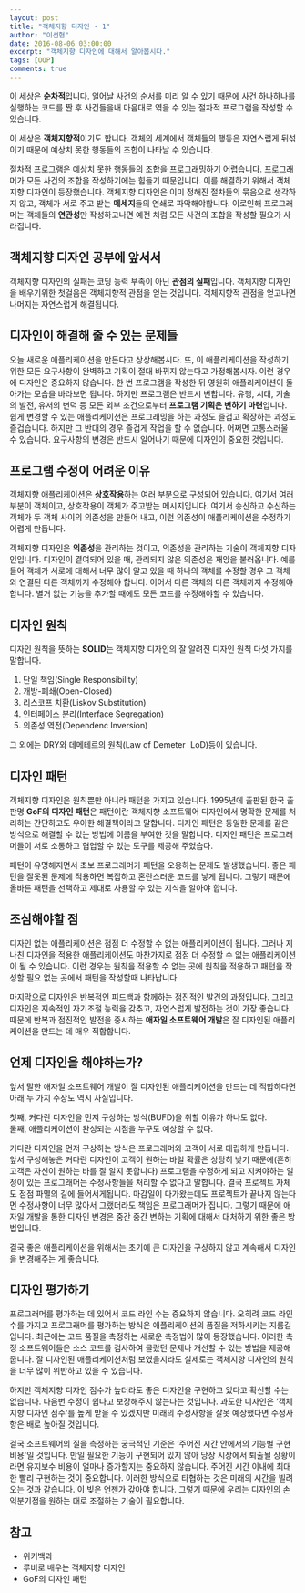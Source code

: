 ```yaml
---
layout: post
title: "객체지향 디자인 - 1"
author: "이선협"
date: 2016-08-06 03:00:00
excerpt: "객체지향 디자인에 대해서 알아봅시다."
tags: [OOP]
comments: true
---
```


이 세상은 **순차적**입니다. 일어날 사건의 순서를 미리 알 수 있기 때문에 사건 하나하나를 실행하는 코드를 짠 후 사건들을내 마음대로 엮을 수 있는 절차적 프로그램을 작성할 수 있습니다.

이 세상은 **객체지향적**이기도 합니다. 객체의 세계에서 객체들의 행동은 자연스럽게 뒤섞이기 때문에 예상치 못한 행동들의 조합이 나타날 수 있습니다.

절차적 프로그램은 예상치 못한 행동들의 조합을 프로그래밍하기 어렵습니다. 프로그래머가 모든 사건의 조합을 작성하기에는 힘들기 때문입니다. 이를 해결하기 위해서 객체지향 디자인이 등장했습니다. 객체지향 디자인은 이미 정해진 절차들의 묶음으로 생각하지 않고, 객체가 서로 주고 받는 **메세지**들의 연쇄로 파악해야합니다. 이로인해 프로그래머는 객체들의 **연관성**만 작성하고나면 예전 처럼 모든 사건의 조합을 작성할 필요가 사라집니다.

## 객체지향 디자인 공부에 앞서서
객체지향 디자인의 실패는 코딩 능력 부족이 아닌 **관점의 실패**입니다. 객체지향 디자인을 배우기위한 첫걸음은 객체지향적 관점을 얻는 것입니다. 객체지향적 관점을 얻고나면 나머지는 자연스럽게 해결됩니다.

## 디자인이 해결해 줄 수 있는 문제들
오늘 새로운 애플리케이션을 만든다고 상상해봅시다. 또, 이 애플리케이션을 작성하기 위한 모든 요구사항이 완벽하고 기획이 절대 바뀌지 않는다고 가정해봅시자. 이런 경우에 디자인은 중요하지 않습니다. 한 번 프로그램을 작성한 뒤 영원히 애플리케이션이 돌아가는 모습을 바라보면 됩니다. 하지만 프로그램은 반드시 변합니다. 유행, 시대, 기술의 발전, 유저의 변덕 등 모든 외부 조건으로부터 **프로그램 기획은 변하기 마련**입니다. 쉽게 변경할 수 있는 애플리케이션은 프로그래밍을 하는 과정도 즐겁고 확장하는 과정도 즐겁습니다. 하지만 그 반대의 경우 즐겁게 작업을 할 수 없습니다. 어쩌면 고통스러울 수 있습니다. 요구사항의 변경은 반드시 일어나기 때문에 디자인이 중요한 것입니다.

## 프로그램 수정이 어려운 이유
객체지향 애플리케이션은 **상호작용**하는 여러 부분으로 구성되어 있습니다. 여기서 여러 부분이 객체이고, 상호작용이 객체가 주고받는 메시지입니다. 여기서 송신하고 수신하는 객체가 두 객체 사이의 의존성을 만들어 내고, 이런 의존성이 애플리케이션을 수정하기 어렵게 만듭니다.

객체지향 디자인은 **의존성**을 관리하는 것이고, 의존성을 관리하는 기술이 객체지향 디자인입니다. 디자인이 결여되어 있을 때, 관리되지 않은 의존성은 재앙을 불러옵니다. 예를 들어 객체가 서로에 대해서 너무 많이 알고 있을 때 하나의 객체를 수정할 경우 그 객체와 연결된 다른 객체까지 수정해야 합니다. 이어서 다른 객체의 다른 객체까지 수정해야합니다. 별거 없는 기능을 추가할 때에도 모든 코드를 수정해야할 수 있습니다.

## 디자인 원칙
디자인 원칙을 뜻하는 **SOLID**는 객체지향 디자인의 잘 알려진 디자인 원칙 다섯 가지를 말합니다.

1. 단일 책임(Single Responsibility)
2. 개방-폐쇄(Open-Closed)
3. 리스코프 치환(Liskov Substitution)
4. 인터페이스 분리(Interface Segregation)
5. 의존성 역전(Dependenc Inversion)

그 외에는 DRY와 데메테르의 원칙(Law of Demeter   LoD)등이 있습니다.

## 디자인 패턴
객체지향 디자인은 원칙뿐만 아니라 패턴을 가지고 있습니다. 1995년에 출판된 한국 출판명 **GoF의 디자인 패턴**은 패턴이란 객체지향 소프트웨어 디자인에서 명확한 문제를 처리하는 간단하고도 우아한 해결책이라고 말합니다. 디자인 패턴은 동일한 문제를 같은 방식으로 해결할 수 있는 방법에 이름을 부여한 것을 말합니다. 디자인 패턴은 프로그래머들이 서로 소통하고 협업할 수 있는 도구를 제공해 주었습다.

패턴이 유명해지면서 초보 프로그래머가 패턴을 오용하는 문제도 발생했습니다. 좋은 패턴을 잘못된 문제에 적용하면 복잡하고 혼란스러운 코드를 낳게 됩니다. 그렇기 때문에 올바른 패턴을 선택하고 제대로 사용할 수 있는 지식을 알아야 합니다.

## 조심해야할 점
디자인 없는 애플리케이션은 점점 더 수정할 수 없는 애플리케이션이 됩니다. 그러나 지나친 디자인을 적용한 애플리케이션도 마찬가지로 점점 더 수정할 수 없는 애플리케이션이 될 수 있습니다. 이런 경우는 원칙을 적용할 수 없는 곳에 원칙을 적용하고 패턴을 작성할 필요 없는 곳에서 패턴을 작성할때 나타납니다.

마지막으로 디자인은 반복적인 피드백과 함께하는 점진적인 발견의 과정입니다. 그리고 디자인은 지속적인 자기조절 능력을 갖추고, 자연스럽게 발전하는 것이 가장 좋습니다. 때문에 반복과 점진적인 발전을 중시하는 **애자일 소프트웨어 개발**은 잘 디자인된 애플리케이션을 만드는 데 매우 적합합니다.

## 언제 디자인을 해야하는가?
앞서 말한 애자일 소프트웨어 개발이 잘 디자인된 애플리케이션을 만드는 데 적합하다면 아래 두 가지 주장도 역시 사실입니다.

첫째, 커다란 디자인을 먼저 구상하는 방식(BUFD)을 취할 이유가 하나도 없다.<br>
둘째, 애플리케이션이 완성되는 시점을 누구도 예상할 수 없다.

커다란 디자인을 먼저 구상하는 방식은 프로그래머와 고객이 서로 대립하게 만듭니다. 앞서 구성해놓은 커다란 디자인이 고객이 원하는 바일 확률은 상당히 낮기 때문에(흔히 고객은 자신이 원하는 바를 잘 알지 못합니다) 프로그램을 수정하게 되고 지켜야하는 일정이 있는 프로그래머는 수정사항들을 처리할 수 없다고 말합니다. 결국 프로젝트 자체도 점점 파멸의 길에 들어서게됩니다. 마감일이 다가왔는데도 프로젝트가 끝나지 않는다면 수정사항이 너무 많아서 그랬더라도 책임은 프로그래머가 집니다. 그렇기 때문에 애자일 개발을 통한 디자인 변경은 중간 중간 변하는 기획에 대해서 대처하기 위한 좋은 방법입니다.

결국 좋은 애플리케이션을 위해서는 초기에 큰 디자인을 구상하지 않고 계속해서 디자인을 변경해주는 게 좋습니다.

## 디자인 평가하기
프로그래머를 평가하는 데 있어서 코드 라인 수는 중요하지 않습니다. 오히려 코드 라인 수를 가지고 프로그래머를 평가하는 방식은 애플리케이션의 품질을 저하시키는 지름길입니다. 최근에는 코드 품질을 측정하는 새로운 측정법이 많이 등장했습니다. 이러한 측정 소프트웨어들은 소스 코드를 검사하여 몰랐던 문제나 개선할 수 있는 방법을 제공해줍니다. 잘 디자인된 애플리케이션처럼 보였을지라도 실제로는 객체지향 디자인의 원칙을 너무 많이 위반하고 있을 수 있습니다.

하지만 객체지향 디자인 점수가 높더라도 좋은 디자인을 구현하고 있다고 확신할 수는 없습니다. 다음번 수정이 쉽다고 보장해주지 않는다는 것입니다. 과도한 디자인은 ‘객체지향 디자인 점수'를 높게 받을 수 있겠지만 미래의 수정사항을 잘못 예상했다면 수정사항은 배로 높아질 것입니다.

결국 소프트웨어의 질을 측정하는 궁극적인 기준은 ‘주어진 시간 안에서의 기능별 구현 비용'일 것입니다. 만일 필요한 기능이 구현되어 있지 않아 당장 시장에서 퇴출될 상황이라면 유지보수 비용이 얼마나 증가할지는 중요하지 않습니다. 주어진 시간 이내에 최대한 빨리 구현하는 것이 중요합니다. 이러한 방식으로 타협하는 것은 미래의 시간을 빌려오는 것과 같습니다. 이 빚은 언젠가 갚아야 합니다. 그렇기 때문에 우리는 디자인의 손익분기점을 원하는 대로 조절하는 기술이 필요합니다.

## 참고
- 위키백과
- 루비로 배우는 객체지향 디자인
- GoF의 디자인 패턴
